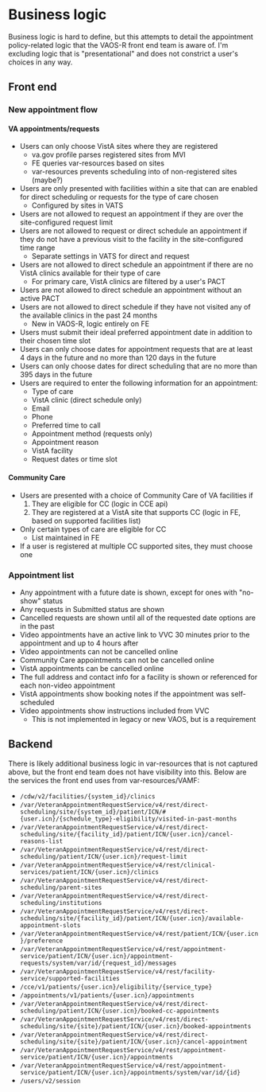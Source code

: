 # Business logic

Business logic is hard to define, but this attempts to detail the appointment policy-related logic that the VAOS-R front end team is aware of. I'm excluding logic that is "presentational" and does not constrict a user's choices in any way.

## Front end

### New appointment flow

#### VA appointments/requests

- Users can only choose VistA sites where they are registered
  - va.gov profile parses registered sites from MVI
  - FE queries var-resources based on sites
  - var-resources prevents scheduling into of non-registered sites (maybe?)
- Users are only presented with facilities within a site that can are enabled for direct scheduling or requests for the type of care chosen
  - Configured by sites in VATS
- Users are not allowed to request an appointment if they are over the site-configured request limit
- Users are not allowed to request or direct schedule an appointment if they do not have a previous visit to the facility in the site-configured time range
  - Separate settings in VATS for direct and request
- Users are not allowed to direct schedule an appointment if there are no VistA clinics available for their type of care
  - For primary care, VistA clinics are filtered by a user's PACT
- Users are not allowed to direct schedule an appointment without an active PACT
- Users are not allowed to direct schedule if they have not visited any of the available clinics in the past 24 months
  - New in VAOS-R, logic entirely on FE
- Users must submit their ideal preferred appointment date in addition to their chosen time slot
- Users can only choose dates for appointment requests that are at least 4 days in the future and no more than 120 days in the future
- Users can only choose dates for direct scheduling that are no more than 395 days in the future
- Users are required to enter the following information for an appointment:
  - Type of care
  - VistA clinic (direct schedule only)
  - Email
  - Phone
  - Preferred time to call
  - Appointment method (requests only)
  - Appointment reason
  - VistA facility
  - Request dates or time slot

#### Community Care
- Users are presented with a choice of Community Care of VA facilities if
   1. They are eligible for CC (logic in CCE api)
   2. They are registered at a VistA site that supports CC (logic in FE, based on supported facilities list)
- Only certain types of care are eligible for CC 
  - List maintained in FE
- If a user is registered at multiple CC supported sites, they must choose one
  
### Appointment list

- Any appointment with a future date is shown, except for ones with "no-show" status
- Any requests in Submitted status are shown
- Cancelled requests are shown until all of the requested date options are in the past
- Video appointments have an active link to VVC 30 minutes prior to the appointment and up to 4 hours after
- Video appointments can not be cancelled online
- Community Care appointments can not be cancelled online
- VistA appointments can be cancelled online
- The full address and contact info for a facility is shown or referenced for each non-video appointment
- VistA appointments show booking notes if the appointment was self-scheduled
- Video appointments show instructions included from VVC
  - This is not implemented in legacy or new VAOS, but is a requirement

## Backend

There is likely additional business logic in var-resources that is not captured above, but the front end team does not have visibility into this. Below are the services the front end uses from var-resources/VAMF:

- `/cdw/v2/facilities/{system_id}/clinics`
- `/var/VeteranAppointmentRequestService/v4/rest/direct-scheduling/site/{system_id}/patient/ICN/#{user.icn}/{schedule_type}-eligibility/visited-in-past-months`
- `/var/VeteranAppointmentRequestService/v4/rest/direct-scheduling/site/{facility_id}/patient/ICN/{user.icn}/cancel-reasons-list`
- `/var/VeteranAppointmentRequestService/v4/rest/direct-scheduling/patient/ICN/{user.icn}/request-limit`
- `/var/VeteranAppointmentRequestService/v4/rest/clinical-services/patient/ICN/{user.icn}/clinics`
- `/var/VeteranAppointmentRequestService/v4/rest/direct-scheduling/parent-sites`
- `/var/VeteranAppointmentRequestService/v4/rest/direct-scheduling/institutions`
- `/var/VeteranAppointmentRequestService/v4/rest/direct-scheduling/site/{facility_id}/patient/ICN/{user.icn}/available-appointment-slots`
- `/var/VeteranAppointmentRequestService/v4/rest/patient/ICN/{user.icn}/preference`
- `/var/VeteranAppointmentRequestService/v4/rest/appointment-service/patient/ICN/{user.icn}/appointment-requests/system/var/id/{request_id}/messages`
- `/var/VeteranAppointmentRequestService/v4/rest/facility-service/supported-facilities`
- `/cce/v1/patients/{user.icn}/eligibility/{service_type}`
- `/appointments/v1/patients/{user.icn}/appointments`
- `/var/VeteranAppointmentRequestService/v4/rest/direct-scheduling/patient/ICN/{user.icn}/booked-cc-appointments`
- `/var/VeteranAppointmentRequestService/v4/rest/direct-scheduling/site/{site}/patient/ICN/{user.icn}/booked-appointments`
- `/var/VeteranAppointmentRequestService/v4/rest/direct-scheduling/site/{site}/patient/ICN/{user.icn}/cancel-appointment`
- `/var/VeteranAppointmentRequestService/v4/rest/appointment-service/patient/ICN/{user.icn}/appointments`
- `/var/VeteranAppointmentRequestService/v4/rest/appointment-service/patient/ICN/{user.icn}/appointments/system/var/id/{id}`
- `/users/v2/session`
